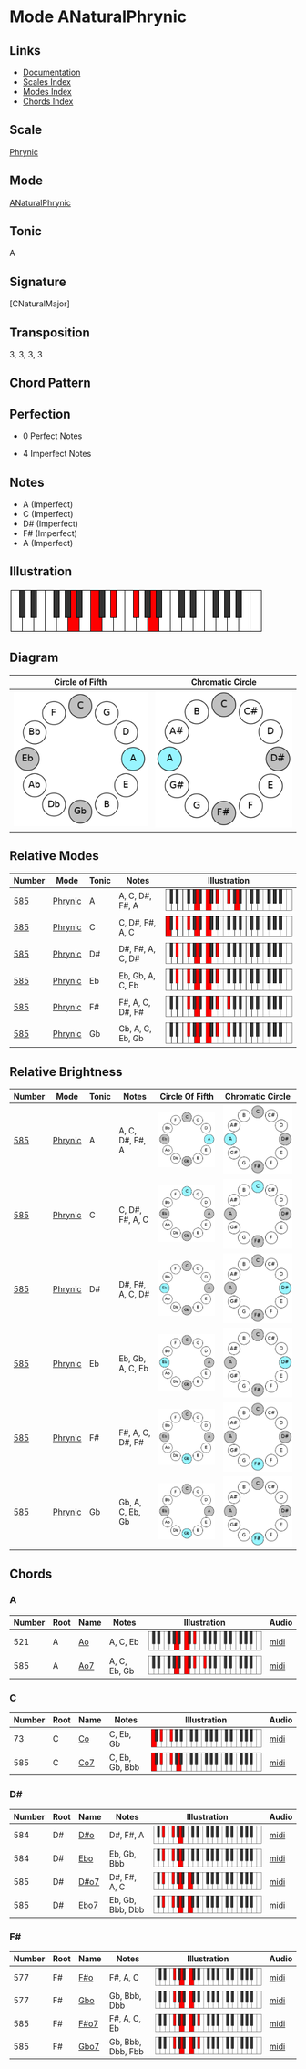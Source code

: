 # Mode ANaturalPhrynic

## Links

- [Documentation](README.md)
- [Scales Index](Scales.md)
- [Modes Index](Modes.md)
- [Chords Index](Chords.md)

## Scale

[Phrynic](ScalePhrynic.md)

## Mode

[ANaturalPhrynic](ModeANaturalPhrynic.md)

## Tonic

A

## Signature

[CNaturalMajor]

## Transposition

3, 3, 3, 3

## Chord Pattern



## Perfection

 - 0 Perfect Notes

 - 4 Imperfect Notes

## Notes

- A (Imperfect)
- C (Imperfect)
- D# (Imperfect)
- F# (Imperfect)
- A (Imperfect)

## Illustration

![ANaturalPhrynic](ModeANaturalPhrynic.png)

## Diagram

| Circle of Fifth | Chromatic Circle |
|-----------------|------------------|
| ![ANaturalPhrynic](CircleOfFifthModeANaturalPhrynic.png) | ![ANaturalPhrynic](ChromaticCircleModeANaturalPhrynic.png) |
## Relative Modes

| Number | Mode | Tonic | Notes | Illustration |
|--------|------|-------|-------|--------------|
| [585](https://ianring.com/musictheory/scales/585) | [Phrynic](ModePhrynic.md) | A | A, C, D#, F#, A | ![ANaturalPhrynic](ModeANaturalPhrynic.png) |
| [585](https://ianring.com/musictheory/scales/585) | [Phrynic](ModePhrynic.md) | C | C, D#, F#, A, C | ![CNaturalPhrynic](ModeCNaturalPhrynic.png) |
| [585](https://ianring.com/musictheory/scales/585) | [Phrynic](ModePhrynic.md) | D# | D#, F#, A, C, D# | ![DSharpPhrynic](ModeDSharpPhrynic.png) |
| [585](https://ianring.com/musictheory/scales/585) | [Phrynic](ModePhrynic.md) | Eb | Eb, Gb, A, C, Eb | ![EFlatPhrynic](ModeEFlatPhrynic.png) |
| [585](https://ianring.com/musictheory/scales/585) | [Phrynic](ModePhrynic.md) | F# | F#, A, C, D#, F# | ![FSharpPhrynic](ModeFSharpPhrynic.png) |
| [585](https://ianring.com/musictheory/scales/585) | [Phrynic](ModePhrynic.md) | Gb | Gb, A, C, Eb, Gb | ![GFlatPhrynic](ModeGFlatPhrynic.png) |
## Relative Brightness

| Number | Mode | Tonic | Notes | Circle Of Fifth | Chromatic Circle |
|--------|------|-------|-------|-----------------|------------------|
| [585](https://ianring.com/musictheory/scales/585) | [Phrynic](ModePhrynic.md) | A | A, C, D#, F#, A | ![ANaturalPhrynic](CircleOfFifthModeANaturalPhrynic.png) | ![ANaturalPhrynic](ChromaticCircleModeANaturalPhrynic.png) |
| [585](https://ianring.com/musictheory/scales/585) | [Phrynic](ModePhrynic.md) | C | C, D#, F#, A, C | ![CNaturalPhrynic](CircleOfFifthModeCNaturalPhrynic.png) | ![CNaturalPhrynic](ChromaticCircleModeCNaturalPhrynic.png) |
| [585](https://ianring.com/musictheory/scales/585) | [Phrynic](ModePhrynic.md) | D# | D#, F#, A, C, D# | ![DSharpPhrynic](CircleOfFifthModeDSharpPhrynic.png) | ![DSharpPhrynic](ChromaticCircleModeDSharpPhrynic.png) |
| [585](https://ianring.com/musictheory/scales/585) | [Phrynic](ModePhrynic.md) | Eb | Eb, Gb, A, C, Eb | ![EFlatPhrynic](CircleOfFifthModeEFlatPhrynic.png) | ![EFlatPhrynic](ChromaticCircleModeEFlatPhrynic.png) |
| [585](https://ianring.com/musictheory/scales/585) | [Phrynic](ModePhrynic.md) | F# | F#, A, C, D#, F# | ![FSharpPhrynic](CircleOfFifthModeFSharpPhrynic.png) | ![FSharpPhrynic](ChromaticCircleModeFSharpPhrynic.png) |
| [585](https://ianring.com/musictheory/scales/585) | [Phrynic](ModePhrynic.md) | Gb | Gb, A, C, Eb, Gb | ![GFlatPhrynic](CircleOfFifthModeGFlatPhrynic.png) | ![GFlatPhrynic](ChromaticCircleModeGFlatPhrynic.png) |

## Chords

### A

| Number | Root | Name | Notes | Illustration | Audio |
|--------|------|------|-------|--------------|-------|
| 521 | A | [Ao](ChordANaturalDiminished.md) | A, C, Eb | ![Ao](ChordANaturalDiminishedRootPosition.png) | [midi](ChordANaturalDiminishedRootPosition.mid) |
| 585 | A | [Ao7](ChordANaturalFullDiminishedSeventh.md) | A, C, Eb, Gb | ![Ao7](ChordANaturalFullDiminishedSeventhRootPosition.png) | [midi](ChordANaturalFullDiminishedSeventhRootPosition.mid) |

### C

| Number | Root | Name | Notes | Illustration | Audio |
|--------|------|------|-------|--------------|-------|
| 73 | C | [Co](ChordCNaturalDiminished.md) | C, Eb, Gb | ![Co](ChordCNaturalDiminishedRootPosition.png) | [midi](ChordCNaturalDiminishedRootPosition.mid) |
| 585 | C | [Co7](ChordCNaturalFullDiminishedSeventh.md) | C, Eb, Gb, Bbb | ![Co7](ChordCNaturalFullDiminishedSeventhRootPosition.png) | [midi](ChordCNaturalFullDiminishedSeventhRootPosition.mid) |

### D#

| Number | Root | Name | Notes | Illustration | Audio |
|--------|------|------|-------|--------------|-------|
| 584 | D# | [D#o](ChordDSharpDiminished.md) | D#, F#, A | ![D#o](ChordDSharpDiminishedRootPosition.png) | [midi](ChordDSharpDiminishedRootPosition.mid) |
| 584 | D# | [Ebo](ChordEFlatDiminished.md) | Eb, Gb, Bbb | ![Ebo](ChordEFlatDiminishedRootPosition.png) | [midi](ChordEFlatDiminishedRootPosition.mid) |
| 585 | D# | [D#o7](ChordDSharpFullDiminishedSeventh.md) | D#, F#, A, C | ![D#o7](ChordDSharpFullDiminishedSeventhRootPosition.png) | [midi](ChordDSharpFullDiminishedSeventhRootPosition.mid) |
| 585 | D# | [Ebo7](ChordEFlatFullDiminishedSeventh.md) | Eb, Gb, Bbb, Dbb | ![Ebo7](ChordEFlatFullDiminishedSeventhRootPosition.png) | [midi](ChordEFlatFullDiminishedSeventhRootPosition.mid) |

### F#

| Number | Root | Name | Notes | Illustration | Audio |
|--------|------|------|-------|--------------|-------|
| 577 | F# | [F#o](ChordFSharpDiminished.md) | F#, A, C | ![F#o](ChordFSharpDiminishedRootPosition.png) | [midi](ChordFSharpDiminishedRootPosition.mid) |
| 577 | F# | [Gbo](ChordGFlatDiminished.md) | Gb, Bbb, Dbb | ![Gbo](ChordGFlatDiminishedRootPosition.png) | [midi](ChordGFlatDiminishedRootPosition.mid) |
| 585 | F# | [F#o7](ChordFSharpFullDiminishedSeventh.md) | F#, A, C, Eb | ![F#o7](ChordFSharpFullDiminishedSeventhRootPosition.png) | [midi](ChordFSharpFullDiminishedSeventhRootPosition.mid) |
| 585 | F# | [Gbo7](ChordGFlatFullDiminishedSeventh.md) | Gb, Bbb, Dbb, Fbb | ![Gbo7](ChordGFlatFullDiminishedSeventhRootPosition.png) | [midi](ChordGFlatFullDiminishedSeventhRootPosition.mid) |

